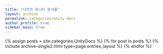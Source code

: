 ```yaml
---
title: "나만의 유니티 문서들"
layout: archive
permalink: categories/unity-docs
author_profile: true
sidebar_main: true
---
```


{% assign posts = site.categories.UnityDocs %} {% for post in posts %} {% include archive-single2.html type=page.entries_layout %} {% endfor %}
